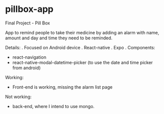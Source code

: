 # pillbox-app
Final Project - Pill Box

App to remind people to take their medicine by adding an alarm with name, amount and day and time they need to be reminded.

Details:
. Focused on Android device
. React-native
. Expo
. Components:
  - react-navigation
  - react-native-modal-datetime-picker (to use the date and time picker from android)
  
  
Working:
- Front-end is working, missing the alarm list page 
  
Not working:
- back-end, where I intend to use mongo.


